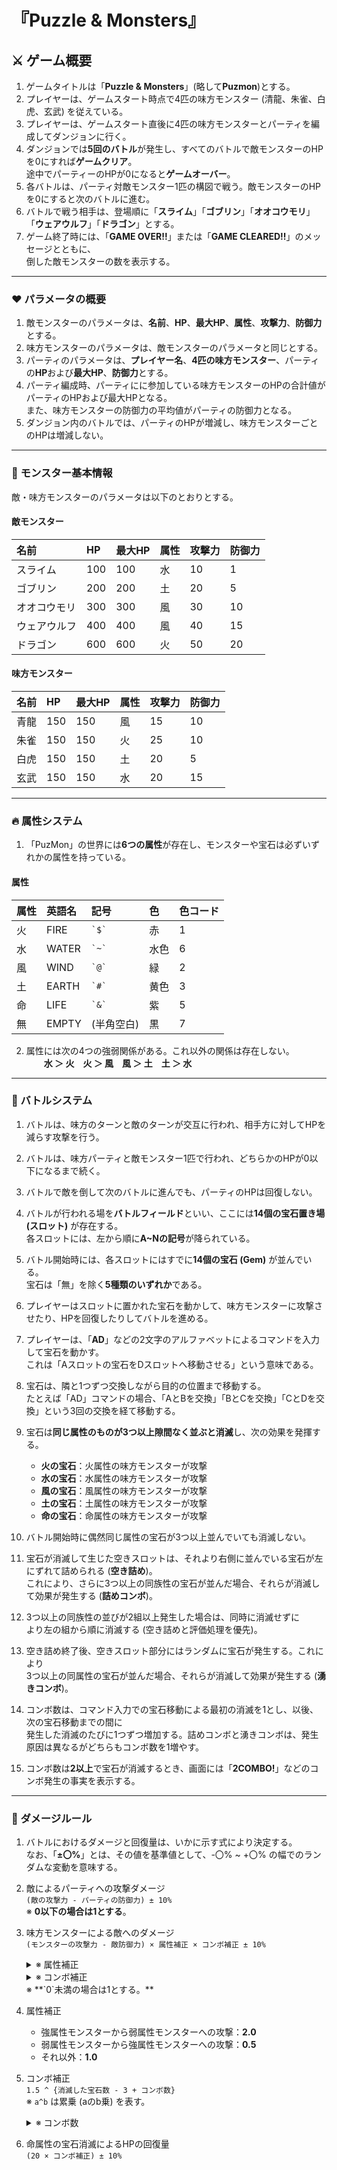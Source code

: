 # 『Puzzle & Monsters』

## ⚔️ ゲーム概要

1.  ゲームタイトルは「**Puzzle & Monsters**」(略して**Puzmon**)とする。
2.  プレイヤーは、ゲームスタート時点で4匹の味方モンスター (清龍、朱雀、白虎、玄武) を従えている。
3.  プレイヤーは、ゲームスタート直後に4匹の味方モンスターとパーティを編成してダンジョンに行く。
4.  ダンジョンでは**5回のバトル**が発生し、すべてのバトルで敵モンスターのHPを0にすれば**ゲームクリア**。  
    途中でパーティーのHPが0になると**ゲームオーバー**。
5.  各バトルは、パーティ対敵モンスター1匹の構図で戦う。敵モンスターのHPを0にすると次のバトルに進む。
6.  バトルで戦う相手は、登場順に「**スライム**」「**ゴブリン**」「**オオコウモリ**」「**ウェアウルフ**」「**ドラゴン**」とする。
7.  ゲーム終了時には、「**GAME OVER!!**」または「**GAME CLEARED!!**」のメッセージとともに、  
    倒した敵モンスターの数を表示する。

---

### ❤️ パラメータの概要

1.  敵モンスターのパラメータは、**名前**、**HP**、**最大HP**、**属性**、**攻撃力**、**防御力**とする。
2.  味方モンスターのパラメータは、敵モンスターのパラメータと同じとする。
3.  パーティのパラメータは、**プレイヤー名**、**4匹の味方モンスター**、パーティの**HP**および**最大HP**、**防御力**とする。
4.  パーティ編成時、パーティにに参加している味方モンスターのHPの合計値がパーティのHPおよび最大HPとなる。  
    また、味方モンスターの防御力の平均値がパーティの防御力となる。
5.  ダンジョン内のバトルでは、パーティのHPが増減し、味方モンスターごとのHPは増減しない。

---

### 👾 モンスター基本情報

敵・味方モンスターのパラメータは以下のとおりとする。

#### 敵モンスター

| 名前         | HP  | 最大HP | 属性 | 攻撃力 | 防御力 |
| :----------- | :-- | :----- | :--- | :----- | :----- |
| スライム     | 100 | 100    | 水   | 10     | 1      |
| ゴブリン     | 200 | 200    | 土   | 20     | 5      |
| オオコウモリ | 300 | 300    | 風   | 30     | 10     |
| ウェアウルフ | 400 | 400    | 風   | 40     | 15     |
| ドラゴン     | 600 | 600    | 火   | 50     | 20     |

#### 味方モンスター

| 名前 | HP  | 最大HP | 属性 | 攻撃力 | 防御力 |
| :--- | :-- | :----- | :--- | :----- | :----- |
| 青龍 | 150 | 150    | 風   | 15     | 10     |
| 朱雀 | 150 | 150    | 火   | 25     | 10     |
| 白虎 | 150 | 150    | 土   | 20     | 5      |
| 玄武 | 150 | 150    | 水   | 20     | 15     |

---

### 🔥 属性システム

1.  「PuzMon」の世界には**6つの属性**が存在し、モンスターや宝石は必ずいずれかの属性を持っている。

#### 属性

| 属性 | 英語名 | 記号         | 色   | 色コード |
| :--- | :----- | :----------- | :--- | :------- |
| 火   | FIRE   | `` `$` ``    | 赤   | 1        |
| 水   | WATER  | `` `~` ``    | 水色 | 6        |
| 風   | WIND   | `` `@` ``    | 緑   | 2        |
| 土   | EARTH  | `` `#` ``    | 黄色 | 3        |
| 命   | LIFE   | `` `&` ``    | 紫   | 5        |
| 無   | EMPTY  | (半角空白)   | 黒   | 7        |

2.  属性には次の4つの強弱関係がある。これ以外の関係は存在しない。  
    　　**水 ＞ 火　火 ＞ 風　風 ＞ 土　土 ＞ 水**

---

### 🤜 バトルシステム

1.  バトルは、味方のターンと敵のターンが交互に行われ、相手方に対してHPを減らす攻撃を行う。
2.  バトルは、味方パーティと敵モンスター1匹で行われ、どちらかのHPが0以下になるまで続く。
3.  バトルで敵を倒して次のバトルに進んでも、パーティのHPは回復しない。
4.  バトルが行われる場を**バトルフィールド**といい、ここには**14個の宝石置き場 (スロット)** が存在する。  
    各スロットには、左から順に**A~Nの記号**が降られている。
5.  バトル開始時には、各スロットにはすでに**14個の宝石 (Gem)** が並んでいる。  
    宝石は「無」を除く**5種類のいずれか**である。
6.  プレイヤーはスロットに置かれた宝石を動かして、味方モンスターに攻撃させたり、HPを回復したりしてバトルを進める。
7.  プレイヤーは、「**AD**」などの2文字のアルファベットによるコマンドを入力して宝石を動かす。  
    これは「Aスロットの宝石をDスロットへ移動させる」という意味である。
8.  宝石は、隣と1つずつ交換しながら目的の位置まで移動する。  
    たとえば「AD」コマンドの場合、「AとBを交換」「BとCを交換」「CとDを交換」という3回の交換を経て移動する。

9.  宝石は**同じ属性のものが3つ以上隙間なく並ぶと消滅**し、次の効果を発揮する。
    * **火の宝石**：火属性の味方モンスターが攻撃
    * **水の宝石**：水属性の味方モンスターが攻撃
    * **風の宝石**：風属性の味方モンスターが攻撃
    * **土の宝石**：土属性の味方モンスターが攻撃
    * **命の宝石**：命属性の味方モンスターが攻撃

10. バトル開始時に偶然同じ属性の宝石が3つ以上並んでいても消滅しない。
11. 宝石が消滅して生じた空きスロットは、それより右側に並んでいる宝石が左にずれて詰められる (**空き詰め**)。  
    これにより、さらに3つ以上の同族性の宝石が並んだ場合、それらが消滅して効果が発生する (**詰めコンボ**)。
12. 3つ以上の同族性の並びが2組以上発生した場合は、同時に消滅せずに  
    より左の組から順に消滅する (空き詰めと評価処理を優先)。
13. 空き詰め終了後、空きスロット部分にはランダムに宝石が発生する。これにより  
    3つ以上の同属性の宝石が並んだ場合、それらが消滅して効果が発生する (**湧きコンボ**)。
14. コンボ数は、コマンド入力での宝石移動による最初の消滅を1とし、以後、次の宝石移動までの間に  
    発生した消滅のたびに1つずつ増加する。詰めコンボと湧きコンボは、発生原因は異なるがどちらもコンボ数を1増やす。
15. コンボ数は**2以上**で宝石が消滅するとき、画面には「**2COMBO!**」などのコンボ発生の事実を表示する。

---

### 📕 ダメージルール

1.  バトルにおけるダメージと回復量は、いかに示す式により決定する。  
    なお、「**±〇%**」とは、その値を基準値として、-〇% ~ +〇% の幅でのランダムな変動を意味する。

2.  敵によるパーティへの攻撃ダメージ  
    ` (敵の攻撃力 - パーティの防御力) ± 10% `  
    ※ **0以下の場合は1とする**。

3.  味方モンスターによる敵へのダメージ  
    ` (モンスターの攻撃力 - 敵防御力) × 属性補正 × コンボ補正 ± 10% `

    <details><summary>※ 属性補正</summary>

    『**属性補正**』
    * 強属性モンスターから弱属性モンスターへの攻撃：**2.0**
    * 弱属性モンスターから強属性モンスターへの攻撃：**0.5**
    * それ以外：**1.0**

    </details>
    <details><summary>※ コンボ補正</summary>

    『**コンボ補正**』
    `1.5 ^ {消滅した宝石数 - 3 + コンボ数}`

    </details>  
    ※ **`0`未満の場合は1とする。**

4.  属性補正  
    * 強属性モンスターから弱属性モンスターへの攻撃：**2.0**
    * 弱属性モンスターから強属性モンスターへの攻撃：**0.5**
    * それ以外：**1.0**

5.  コンボ補正  
    `1.5 ^ {消滅した宝石数 - 3 + コンボ数}`  
    ※ `a^b` は累乗 (aのb乗) を表す。

    <details><summary>※ コンボ数</summary>

    『**コンボ数**』
    コンボ数は、コマンド入力での宝石移動による最初の消滅を1とし、  
    以後、次の宝石移動までの間に発生した消滅のたびに1つずつ増加する。  
    詰めコンボと湧きコンボは、発生原因は異なるがどちらもコンボ数を1増やす。  

    </details>

6.  命属性の宝石消滅によるHPの回復量  
    ` (20 × コンボ補正) ± 10% `